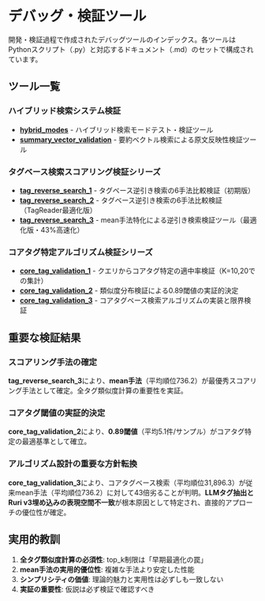 # デバッグ・検証ツール

開発・検証過程で作成されたデバッグツールのインデックス。各ツールはPythonスクリプト（.py）と対応するドキュメント（.md）のセットで構成されています。

## ツール一覧

### ハイブリッド検索システム検証
- **[hybrid_modes](hybrid_modes.md)** - ハイブリッド検索モードテスト・検証ツール
- **[summary_vector_validation](summary_vector_validation.md)** - 要約ベクトル検索による原文反映性検証ツール

### タグベース検索スコアリング検証シリーズ
- **[tag_reverse_search_1](tag_reverse_search_1.md)** - タグベース逆引き検索の6手法比較検証（初期版）
- **[tag_reverse_search_2](tag_reverse_search_2.md)** - タグベース逆引き検索の6手法比較検証（TagReader最適化版）
- **[tag_reverse_search_3](tag_reverse_search_3.md)** - mean手法特化による逆引き検索検証ツール（最適化版・43%高速化）

### コアタグ特定アルゴリズム検証シリーズ
- **[core_tag_validation_1](core_tag_validation_1.md)** - クエリからコアタグ特定の適中率検証（K=10,20での集計）
- **[core_tag_validation_2](core_tag_validation_2.md)** - 類似度分布検証による0.89閾値の実証的決定
- **[core_tag_validation_3](core_tag_validation_3.md)** - コアタグベース検索アルゴリズムの実装と限界検証

## 重要な検証結果

### スコアリング手法の確定
**tag_reverse_search_3**により、**mean手法**（平均順位736.2）が最優秀スコアリング手法として確定。全タグ類似度計算の重要性を実証。

### コアタグ閾値の実証的決定
**core_tag_validation_2**により、**0.89閾値**（平均5.1件/サンプル）がコアタグ特定の最適基準として確立。

### アルゴリズム設計の重要な方針転換
**core_tag_validation_3**により、コアタグベース検索（平均順位31,896.3）が従来mean手法（平均順位736.2）に対して43倍劣ることが判明。**LLMタグ抽出とRuri v3埋め込みの表現空間不一致**が根本原因として特定され、直接的アプローチの優位性が確定。

## 実用的教訓

1. **全タグ類似度計算の必須性**: top_k制限は「早期最適化の罠」
2. **mean手法の実用的優位性**: 複雑な手法より安定した性能
3. **シンプリシティの価値**: 理論的魅力と実用性は必ずしも一致しない
4. **実証の重要性**: 仮説は必ず検証で確認すべき